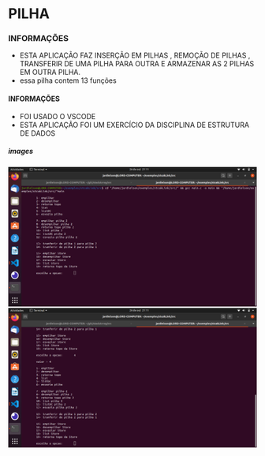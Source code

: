 # PILHA

### INFORMAÇÕES
- ESTA APLICAÇÃO FAZ INSERÇÃO EM PILHAS , REMOÇÃO DE PILHAS , TRANSFERIR DE UMA PILHA PARA OUTRA E ARMAZENAR AS 2 PILHAS EM OUTRA PILHA.
- essa pilha contem 13 funções

#### INFORMAÇÕES
* FOI USADO O VSCODE 
* ESTA APLICAÇÃO FOI UM EXERCÍCIO DA DISCIPLINA DE ESTRUTURA DE DADOS

##### images
![image1](https://github.com/Jardielson-s/stcakFuncs/blob/main/image1.png)
![image2](https://github.com/Jardielson-s/stcakFuncs/blob/main/image2.png)
